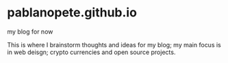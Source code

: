 # pablanopete.github.io
my blog for now

This is where I brainstorm thoughts and ideas for my blog; my main focus is in web deisgn; crypto currencies and open source projects.
